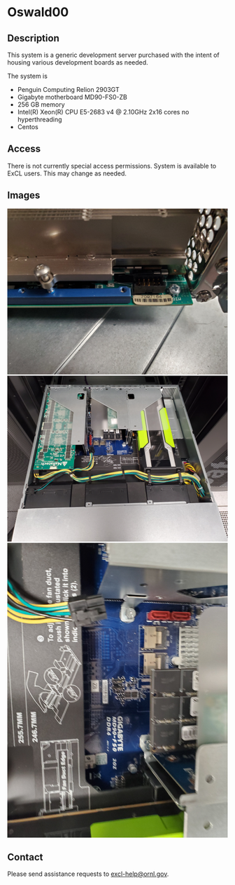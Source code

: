 # Oswald00

## Description

This system is a generic development server purchased with the intent of housing various development boards as needed.

The system is

* Penguin Computing Relion 2903GT
* Gigabyte motherboard MD90-FS0-ZB
* 256 GB memory
* Intel\(R\) Xeon\(R\) CPU E5-2683 v4 @ 2.10GHz  2x16 cores no hyperthreading
* Centos

## Access

There is not currently special access permissions. System is available to ExCL users. This may change as needed.

## Images

![fpga detail](../.gitbook/assets/20190607_153254.jpg) ![system layout](../.gitbook/assets/20190607_153632.jpg) ![backplane identification](../.gitbook/assets/20190607_153642.jpg)

## Contact

Please send assistance requests to excl-help@ornl.gov.

